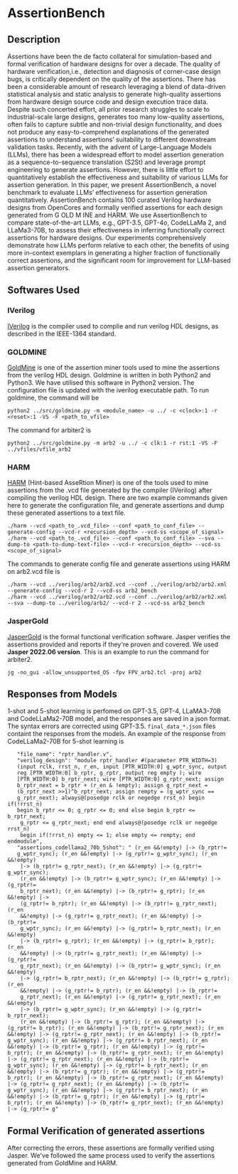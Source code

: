 #  AssertionBench

## Description

Assertions have been the de facto collateral for simulation-based and    formal verification of hardware designs for over a decade. The    quality of hardware verification,i.e., detection and diagnosis of    corner-case design bugs, is critically dependent on the quality of    the assertions. There has been a considerable amount of research    leveraging a blend of data-driven statistical analysis and static    analysis to generate high-quality assertions from hardware design    source code and design execution trace data. Despite such concerted    effort, all prior research struggles to scale to industrial-scale    large designs, generates too many low-quality assertions, often fails    to capture subtle and non-trivial design functionality, and does not    produce any easy-to-comprehend explanations of the generated    assertions to understand assertions’ suitability to different    downstream validation tasks. Recently, with the advent of    Large-Language Models (LLMs), there has been a widespread effort to    model assertion generation as a sequence-to-sequence translation    (S2St) and leverage prompt engineering to generate assertions.    However, there is little effort to quantitatively establish the    effectiveness and suitability of various LLMs for assertion    generation. In this paper, we present AssertionBench, a novel    benchmark to evaluate LLMs’ effectiveness for assertion generation    quantitatively. AssertionBench contains 100 curated Verilog hardware    designs from OpenCores and formally verified assertions for each    design generated from G OLD M INE and HARM. We use AssertionBench to    compare state-of-the-art LLMs, e.g., GPT-3.5, GPT-4o, CodeLLaMa 2,    and LLaMa3-70B, to assess their effectiveness in inferring    functionally correct assertions for hardware designs. Our experiments    comprehensively demonstrate how LLMs perform relative to each other,    the benefits of using more in-context exemplars in generating a    higher fraction of functionally correct assertions, and the    significant room for improvement for LLM-based assertion generators.

## Softwares Used

### IVerilog
[IVerilog](https://github.com/steveicarus/iverilog) is the compiler used to complie and run verilog HDL designs, as described in the IEEE-1364 standard. 
 
### GOLDMINE
[GoldMine](https://bitbucket.org/debjitp/goldminer/src/master/) is one of the assertion miner tools used to mine the assertions from the verilog HDL design. Goldmine is written in both Python2 and Python3. We have utilised this software in Python2 version. The configuration file is updated with the iverilog executable path. To run goldmine, the command will be

    python2 ../src/goldmine.py -m <module_name> -u ../ -c <clock>:1 -r <reset>:1 -VS -F <path_to_vfile>

The command for arbiter2 is

    python2 ../src/goldmine.py -m arb2 -u ../ -c clk:1 -r rst:1 -VS -F ../vfiles/vfile_arb2

### HARM

[HARM](https://github.com/SamueleGerminiani/harm/tree/main) (Hint-based AsseRtion Miner) is one of the tools used to mine assertions from the .vcd file generated by the compiler (IVerilog) after compiling the verilog HDL design. There are two example commands given here to generate the configuration file, and generate assertions and dump these generated assertions to a text file. 

    ./harm --vcd <path_to_.vcd_file> --conf <path_to_conf_file> --generate-config --vcd-r <recursion_depth> --vcd-ss <scope_of_signal>
    ./harm --vcd <path_to_.vcd_file> --conf <path_to_conf_file> --sva --dump-to <path-to-dump-text-file> --vcd-r <recursion_depth> --vcd-ss <scope_of_signal>
    
 The commands to  generate config file and generate assertions using HARM on arb2.vcd file is

    ./harm --vcd ../verilog/arb2/arb2.vcd --conf ../verilog/arb2/arb2.xml --generate-config --vcd-r 2 --vcd-ss arb2_bench 
    ./harm --vcd ../verilog/arb2/arb2.vcd --conf ../verilog/arb2/arb2.xml --sva --dump-to ../verilog/arb2/ --vcd-r 2 --vcd-ss arb2_bench  

### JasperGold
[JasperGold](https://www.cadence.com/en_US/home/tools/system-design-and-verification/formal-and-static-verification.html) is the formal functional verification software. Jasper verifies the assertions provided and reports if they're proven and covered. We used **Jasper 2022.06 version**.  This is an example to run the command for arbiter2.

    jg -no_gui -allow_unsupported_OS -fpv FPV_arb2.tcl -proj arb2

## Responses from Models
1-shot and 5-shot learning is perfomed on GPT-3.5, GPT-4, LLaMA3-70B and CodeLLaMa2-70B model, and the responses are saved in a json format. The syntax errors are corrected using GPT-3.5. `final_data_*.json` files containt the responses from the models. An example of the response from CodeLLaMa2-70B for 5-shot learning is 

       "file_name": "rptr_handler.v",
       "verilog_design": "module rptr_handler #(parameter PTR_WIDTH=3) 
       (input rclk, rrst_n, r_en, input [PTR_WIDTH:0] g_wptr_sync, output 
       reg [PTR_WIDTH:0] b_rptr, g_rptr, output reg empty ); wire 
       [PTR_WIDTH:0] b_rptr_next; wire [PTR_WIDTH:0] g_rptr_next; assign 
       b_rptr_next = b_rptr + (r_en & !empty); assign g_rptr_next = 
       (b_rptr_next >>1)^b_rptr_next; assign rempty = (g_wptr_sync == 
       g_rptr_next); always@(posedge rclk or negedge rrst_n) begin if(!rrst_n) 
       begin b_rptr <= 0; g_rptr <= 0; end else begin b_rptr <= b_rptr_next;
        g_rptr <= g_rptr_next; end end always@(posedge rclk or negedge rrst_n)
        begin if(!rrst_n) empty <= 1; else empty <= rempty; end endmodule",
       "assertions_codellama2_70b_5shot": " (r_en &&!empty) |-> (b_rptr!= 
       g_wptr_sync); (r_en &&!empty) |-> (g_rptr!= g_wptr_sync); (r_en &&!empty)
        |-> (b_rptr!= g_rptr_next); (r_en &&!empty) |-> (g_rptr!= g_wptr_sync); 
        (r_en &&!empty) |-> (b_rptr!= g_wptr_sync); (r_en &&!empty) |-> (g_rptr!= 
        b_rptr_next); (r_en &&!empty) |-> (b_rptr!= g_rptr); (r_en &&!empty) |-> 
        (g_rptr!= b_rptr); (r_en &&!empty) |-> (b_rptr!= g_rptr_next); (r_en 
        &&!empty) |-> (g_rptr!= g_rptr_next); (r_en &&!empty) |-> (b_rptr!= 
        g_wptr_sync); (r_en &&!empty) |-> (g_rptr!= b_rptr_next); (r_en &&!empty) 
        |-> (b_rptr!= g_rptr); (r_en &&!empty) |-> (g_rptr!= b_rptr); (r_en 
        &&!empty) |-> (b_rptr!= g_rptr_next); (r_en &&!empty) |-> (g_rptr!= 
        g_rptr_next); (r_en &&!empty) |-> (b_rptr!= g_wptr_sync); (r_en &&!empty) 
        |-> (g_rptr!= b_rptr_next); (r_en &&!empty) |-> (b_rptr!= g_rptr); (r_en 
        &&!empty) |-> (g_rptr!= b_rptr); (r_en &&!empty) |-> (b_rptr!= 
        g_rptr_next); (r_en &&!empty) |-> (g_rptr!= g_rptr_next); (r_en &&!empty) 
        |-> (b_rptr!= g_wptr_sync); (r_en &&!empty) |-> (g_rptr!= b_rptr_next); 
        (r_en &&!empty) |-> (b_rptr!= g_rptr); (r_en &&!empty) |-> (g_rptr!= b_rptr); (r_en &&!empty) |-> (b_rptr!= g_rptr_next); (r_en &&!empty) |-> (g_rptr!= g_rptr_next); (r_en &&!empty) |-> (b_rptr!= g_wptr_sync); (r_en &&!empty) |-> (g_rptr!= b_rptr_next); (r_en &&!empty) |-> (b_rptr!= g_rptr); (r_en &&!empty) |-> (g_rptr!= b_rptr); (r_en &&!empty) |-> (b_rptr!= g_rptr_next); (r_en &&!empty) |-> (g_rptr!= g_rptr_next); (r_en &&!empty) |-> (b_rptr!= g_wptr_sync); (r_en &&!empty) |-> (g_rptr!= b_rptr_next); (r_en &&!empty) |-> (b_rptr!= g_rptr); (r_en &&!empty) |-> (g_rptr!= b_rptr); (r_en &&!empty) |-> (b_rptr!= g_rptr_next); (r_en &&!empty) |-> (g_rptr!= g_rptr_next); (r_en &&!empty) |-> (b_rptr!= g_wptr_sync); (r_en &&!empty) |-> (g_rptr!= b_rptr_next); (r_en &&!empty) |-> (b_rptr!= g_rptr); (r_en &&!empty) |-> (g_rptr!= b_rptr); (r_en &&!empty) |-> (b_rptr!= g_rptr_next); (r_en &&!empty) |-> (g_rptr!= g"


## Formal Verification of generated assertions
After correcting the errors, these assertions are formally verified using Jasper. We've followed the same process used to verify the assertions generated from GoldMine and HARM. 




<!--stackedit_data:
eyJoaXN0b3J5IjpbMTkwMDcxNTg1MywxODU4MDg3NTIxLC0xMz
A3NjUwMjkzLDQ0NDQ2NDQ1MywxMjE1OTA0MjYzLC0xODYxMzI5
MjkxLDE1ODU1NDM3NCw1Mzg1MjY2NTAsLTUxNzUyOSwyNTIxMT
E2MTUsNzIxMTgwMjQwLC0xOTkyODg0NDk3LDExNTEwODExMzAs
LTIxMzY0ODU2LC01MzYwNDMzMTYsMTA2NzEwMDA3LC0zMDcyNj
k1NCwyMDMyMjAxOTA2LDUwMTc5ODIyMF19
-->